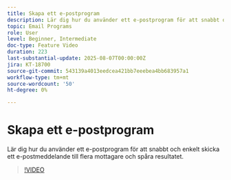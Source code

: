 ```yaml
---
title: Skapa ett e-postprogram
description: Lär dig hur du använder ett e-postprogram för att snabbt och enkelt skicka ett e-postmeddelande till flera mottagare och spåra resultatet.
topic: Email Programs
role: User
level: Beginner, Intermediate
doc-type: Feature Video
duration: 223
last-substantial-update: 2025-08-07T00:00:00Z
jira: KT-18700
source-git-commit: 543139a4013eedcea421bb7eeebea4bb683957a1
workflow-type: tm+mt
source-wordcount: '50'
ht-degree: 0%

---
```



# Skapa ett e-postprogram

Lär dig hur du använder ett e-postprogram för att snabbt och enkelt skicka ett e-postmeddelande till flera mottagare och spåra resultatet.

>[!VIDEO](https://video.tv.adobe.com/v/3470611/?learn=on&enablevpops&captions=swe)
